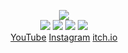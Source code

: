 <!--
README.md (Even though it's HTML) by @Blocksrey
読めますか？これは日本語です。
-->
<P ALIGN=CENTER>
	<IMG SRC=http://lmfao.Blocksrey.com:7890/V>
	<BR>
	<A HREF=http://lmfao.Blocksrey.com:7890/L><IMG SRC=http://Blocksrey.com/images/pattern.jpg></A>
	<A HREF=http://lmfao.Blocksrey.com:7890/D><IMG SRC=http://Blocksrey.com/images/J.gif></A>
	<A HREF=http://lmfao.Blocksrey.com:7890/U><IMG SRC=http://Blocksrey.com/images/K.gif></A>
	<A HREF=http://lmfao.Blocksrey.com:7890/R><IMG SRC=http://Blocksrey.com/images/L.gif></A>
	<BR>
	<A HREF=http://YouTube.com/Blocksrey>YouTube</A>
	<A HREF=http://Instagram.com/Blocksrey>Instagram</A>
	<A HREF=http://Blocksrey.itch.io>itch.io</A>
</P>
